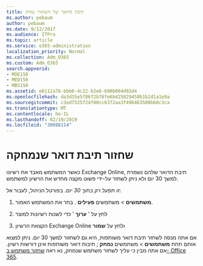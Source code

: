 ```yaml
---
title: תיבת הדואר של השחזור נמחק
ms.author: pebaum
author: pebaum
ms.date: 9/12/2017
ms.audience: ITPro
ms.topic: article
ms.service: o365-administration
localization_priority: Normal
ms.collection: Adm_O365
ms.custom: Adm_O365
search.appverid:
- MOE150
- MED150
- MBS150
ms.assetid: e6112a76-bbb6-4c22-b2e6-690b004d92d4
ms.openlocfilehash: da3d35e5f86f2b76fe6bd25829458b1b2d1a1e9a
ms.sourcegitcommit: c3ed7525f24f80cc6372aa3f496463500bb0c3ca
ms.translationtype: MT
ms.contentlocale: he-IL
ms.lasthandoff: 02/19/2019
ms.locfileid: "30088114"
---
```

# <a name="restore-a-deleted-mailbox"></a>שחזור תיבת דואר שנמחקה

כאשר המשתמש מאבד את רשיונו Exchange Online, תיבת הדואר שלהם נשמרת למשך 30 יום ולא ניתן לשחזר על-ידי פשוט מקצה מחדש את הרשיון למשתמש.
  
 *זו תפעל רק בתוך 30 יום.*  בפורטל הניהול, לעבור אל: 
  
1. **משתמשים** \> משתמשים **פעילים** . בחר את המשתמש האמור. 
    
2. לחץ על ' **ערוך** ' כדי לשנות רשיונות למוצר 
    
3. הקצאת הרשיון Exchange Online ולחץ על **שמור**
    
אם אתה מנסה לשחזר תיבת דואר משותפות, היא גם לשחזור למשך 30 יום. ניתן למצוא אותם תחת **משתמשים** \> משתמשים **נמחק** ; תיבות דואר משותפות אינן דורשות רשיון. אם אתה מבין כי עליך לשחזר משתמש שנמחק, נא ראה [שחזור משתמש ב- Office 365](https://docs.microsoft.com/en-us/office365/admin/add-users/restore-user).
  

